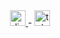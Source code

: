<div align="center">
  
  <a href="https://discordapp.com/users/308514861795639297/" target="_blank">
    <img src="https://www.svgrepo.com/show/353655/discord-icon.svg" height="25" alt="discord"  />
  </a>
  -
  <a href="https://t.me/spaghetti_coder/" target="_blank">
    <img src="https://upload.wikimedia.org/wikipedia/commons/thumb/8/83/Telegram_2019_Logo.svg/512px-Telegram_2019_Logo.svg.png" height="25" alt="telegram"/>
  </a>
  
</div>
